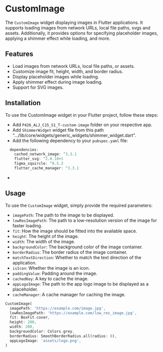 # CustomImage

The `CustomImage` widget displaying images in Flutter applications. It supports loading images from network URLs, local file paths, svgs and assets. Additionally, it provides options for specifying placeholder images, applying a shimmer effect while loading, and more.

## Features
- Load images from network URLs, local file paths, or assets.
- Customize image fit, height, width, and border radius.
- Display placeholder images while loading.
- Apply shimmer effect during image loading.
- Support for SVG images.

## Installation
To use the CustomImage widget in your Flutter project, follow these steps:
- Add `P426_ALJ_C15_S1_T-custom-image` folder on your respective app.
- Add `ShimmerWidget` widget file from this path ".../lib/core/widgets/generic_widgets/shimmer_widget.dart".
- Add the following dependency to your `pubspec.yaml` file:
<?code-excerpt "readme_excerpts.dart (Write)"?>
```dart
  dependencies:
    cached_network_image: ^3.3.1
    flutter_svg: ^2.0.10+1
    figma_squircle: ^0.5.3
    flutter_cache_manager: ^3.3.1
```
- 


## Usage
To use the `CustomImage` widget, simply provide the required parameters:
- `imagePath`: The path to the image to be displayed.
- `lowResImagePath`: The path to a low-resolution version of the image for faster loading.
- `fit`: How the image should be fitted into the available space.
- `height`: The height of the image.
- `width`: The width of the image.
- `backgroundColor`: The background color of the image container.
- `borderRadius`: The border radius of the image container.
- `matchTextDirection`: Whether to match the text direction of the application.
- `isIcon`: Whether the image is an icon.
- `paddingValue`: Padding around the image.
- `cachedKey`: A key to cache the image.
- `appLogoImage`: The path to the app logo image to be displayed as a placeholder.
- `cacheManager`: A cache manager for caching the image.

<?code-excerpt "readme_excerpts.dart (Write)"?>
```dart
CustomImage(
  imagePath: 'https://example.com/image.jpg',
  lowResImagePath: 'https://example.com/low_res_image.jpg',
  fit: BoxFit.cover,
  height: 200,
  width: 200,
  backgroundColor: Colors.grey,
  borderRadius: SmoothBorderRadius.all(radius: 8),
  appLogoImage: 'assets/logo.png',
)
```
